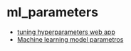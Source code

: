 # ml_parameters

- [tuning hyperparameters web app](https://share.streamlit.io/luishernand/ml_parameters_streamlit_app/main/ml_opt_app.py)
- [Machine learning model parametros](https://share.streamlit.io/luishernand/ml_parameters_streamlit_app/main/ml_app.py)
